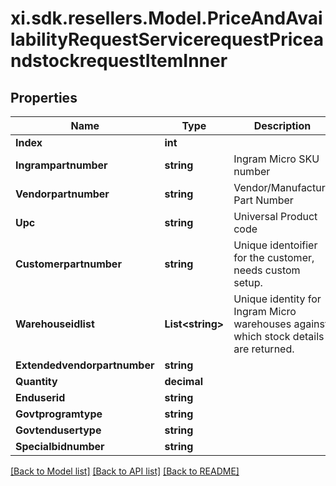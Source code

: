 # xi.sdk.resellers.Model.PriceAndAvailabilityRequestServicerequestPriceandstockrequestItemInner

## Properties

Name | Type | Description | Notes
------------ | ------------- | ------------- | -------------
**Index** | **int** |  | [optional] 
**Ingrampartnumber** | **string** | Ingram Micro SKU number | [optional] 
**Vendorpartnumber** | **string** | Vendor/Manufacture Part Number | [optional] 
**Upc** | **string** | Universal Product code | [optional] 
**Customerpartnumber** | **string** | Unique identoifier for the customer, needs custom setup. | [optional] 
**Warehouseidlist** | **List&lt;string&gt;** | Unique identity for Ingram Micro warehouses against which stock details are returned. | [optional] 
**Extendedvendorpartnumber** | **string** |  | [optional] 
**Quantity** | **decimal** |  | [optional] 
**Enduserid** | **string** |  | [optional] 
**Govtprogramtype** | **string** |  | [optional] 
**Govtendusertype** | **string** |  | [optional] 
**Specialbidnumber** | **string** |  | [optional] 

[[Back to Model list]](../README.md#documentation-for-models) [[Back to API list]](../README.md#documentation-for-api-endpoints) [[Back to README]](../README.md)

